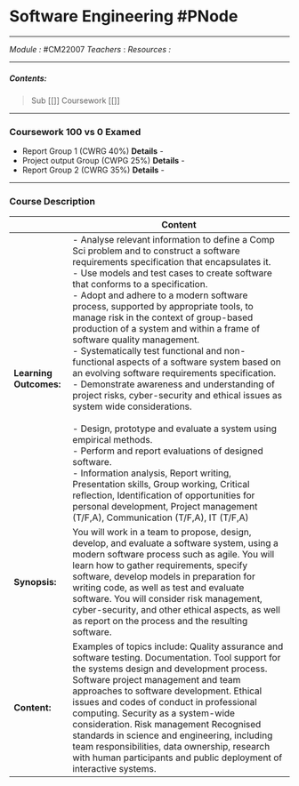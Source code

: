 # Software Engineering #PNode
---
*Module :* #CM22007 
*Teachers* : 
*Resources :* 
	
	
---
##### Contents: 
> Sub
> 	[[]]
> Coursework
> 	[[]]
---
### Coursework 100 vs 0 Examed
- Report Group 1 (CWRG 40%)
	**Details** - 
- Project output Group (CWPG 25%)
	**Details** -
- Report Group 2 (CWRG 35%)
	**Details** - 

---
### Course Description

|                        | Content                                                                                                                                                                                                                                                                                                                                                                                                                                                                                                                                                                                                                                                                                                                                                                                                                                                                                                                                                                                                                                                                               |
| ---------------------- | ------------------------------------------------------------------------------------------------------------------------------------------------------------------------------------------------------------------------------------------------------------------------------------------------------------------------------------------------------------------------------------------------------------------------------------------------------------------------------------------------------------------------------------------------------------------------------------------------------------------------------------------------------------------------------------------------------------------------------------------------------------------------------------------------------------------------------------------------------------------------------------------------------------------------------------------------------------------------------------------------------------------------------------------------------------------------------------- |
| **Learning Outcomes:** | - Analyse relevant information to define a Comp Sci problem and to construct a software requirements specification that encapsulates it.<br>- Use models and test cases to create software that conforms to a specification.<br>- Adopt and adhere to a modern software process, supported by appropriate tools, to manage risk in the context of group-based production of a system and within a frame of software quality management.<br>- Systematically test functional and non-functional aspects of a software system based on an evolving software requirements specification.<br>- Demonstrate awareness and understanding of project risks, cyber-security and ethical issues as system wide considerations.<br><br>- Design, prototype and evaluate a system using empirical methods.<br>- Perform and report evaluations of designed software.<br>- Information analysis, Report writing, Presentation skills, Group working, Critical reflection, Identification of opportunities for personal development, Project management (T/F,A), Communication (T/F,A), IT (T/F,A) |
| **Synopsis:**          | You will work in a team to propose, design, develop, and evaluate a software system, using a modern software process such as agile. You will learn how to gather requirements, specify software, develop models in preparation for writing code, as well as test and evaluate software. You will consider risk management, cyber-security, and other ethical aspects, as well as report on the process and the resulting software.                                                                                                                                                                                                                                                                                                                                                                                                                                                                                                                                                                                                                                                    |
| **Content:**           | Examples of topics include: Quality assurance and software testing. Documentation. Tool support for the systems design and development process. Software project management and team approaches to software development. Ethical issues and codes of conduct in professional computing. Security as a system-wide consideration. Risk management Recognised standards in science and engineering, including team responsibilities, data ownership, research with human participants and public deployment of interactive systems.                                                                                                                                                                                                                                                                                                                                                                                                                                                                                                                                                     |
